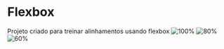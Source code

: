 # Flexbox
 Projeto criado para treinar alinhamentos usando flexbox
![100%](https://user-images.githubusercontent.com/55063481/155429952-09baaa5d-eb61-471c-9942-21b98a9c8beb.PNG)
![80%](https://user-images.githubusercontent.com/55063481/155430010-970204ed-6c3b-4c06-8bf7-f4cefa8e11bc.PNG)
![60%](https://user-images.githubusercontent.com/55063481/155430021-16d1ae5c-e919-4864-b2b5-28957c08ebdd.PNG)

